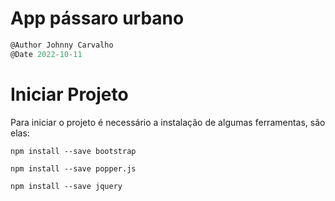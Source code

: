 # App pássaro urbano

```javascript
@Author Johnny Carvalho
@Date 2022-10-11
```

# Iniciar Projeto

Para iniciar o projeto é necessário a instalação de algumas ferramentas, são elas:

``` npm install --save bootstrap ```

``` npm install --save popper.js ```

``` npm install --save jquery ```

```npm install --save 
